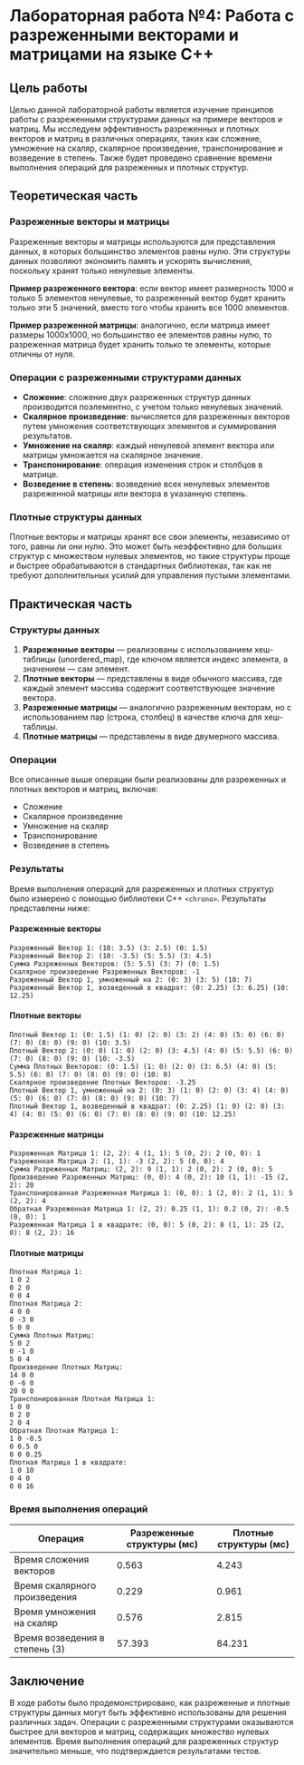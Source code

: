 # Лабораторная работа №4: Работа с разреженными векторами и матрицами на языке C++

## Цель работы

Целью данной лабораторной работы является изучение принципов работы с разреженными структурами данных на примере векторов и матриц. Мы исследуем эффективность разреженных и плотных векторов и матриц в различных операциях, таких как сложение, умножение на скаляр, скалярное произведение, транспонирование и возведение в степень. Также будет проведено сравнение времени выполнения операций для разреженных и плотных структур.

## Теоретическая часть

### Разреженные векторы и матрицы

Разреженные векторы и матрицы используются для представления данных, в которых большинство элементов равны нулю. Эти структуры данных позволяют экономить память и ускорять вычисления, поскольку хранят только ненулевые элементы.

**Пример разреженного вектора**: если вектор имеет размерность 1000 и только 5 элементов ненулевые, то разреженный вектор будет хранить только эти 5 значений, вместо того чтобы хранить все 1000 элементов.

**Пример разреженной матрицы**: аналогично, если матрица имеет размеры 1000x1000, но большинство ее элементов равны нулю, то разреженная матрица будет хранить только те элементы, которые отличны от нуля.

### Операции с разреженными структурами данных

- **Сложение**: сложение двух разреженных структур данных производится поэлементно, с учетом только ненулевых значений.
- **Скалярное произведение**: вычисляется для разреженных векторов путем умножения соответствующих элементов и суммирования результатов.
- **Умножение на скаляр**: каждый ненулевой элемент вектора или матрицы умножается на скалярное значение.
- **Транспонирование**: операция изменения строк и столбцов в матрице.
- **Возведение в степень**: возведение всех ненулевых элементов разреженной матрицы или вектора в указанную степень.

### Плотные структуры данных

Плотные векторы и матрицы хранят все свои элементы, независимо от того, равны ли они нулю. Это может быть неэффективно для больших структур с множеством нулевых элементов, но такие структуры проще и быстрее обрабатываются в стандартных библиотеках, так как не требуют дополнительных усилий для управления пустыми элементами.

## Практическая часть

### Структуры данных

1. **Разреженные векторы** — реализованы с использованием хеш-таблицы (unordered_map), где ключом является индекс элемента, а значением — сам элемент.
2. **Плотные векторы** — представлены в виде обычного массива, где каждый элемент массива содержит соответствующее значение вектора.
3. **Разреженные матрицы** — аналогично разреженным векторам, но с использованием пар (строка, столбец) в качестве ключа для хеш-таблицы.
4. **Плотные матрицы** — представлены в виде двумерного массива.

### Операции

Все описанные выше операции были реализованы для разреженных и плотных векторов и матриц, включая:

- Сложение
- Скалярное произведение
- Умножение на скаляр
- Транспонирование
- Возведение в степень

### Результаты

Время выполнения операций для разреженных и плотных структур было измерено с помощью библиотеки C++ `<chrono>`. Результаты представлены ниже:

#### Разреженные векторы

```
Разреженный Вектор 1: (10: 3.5) (3: 2.5) (0: 1.5)
Разреженный Вектор 2: (10: -3.5) (5: 5.5) (3: 4.5)
Сумма Разреженных Векторов: (5: 5.5) (3: 7) (0: 1.5)
Скалярное произведение Разреженных Векторов: -1
Разреженный Вектор 1, умноженный на 2: (0: 3) (3: 5) (10: 7)
Разреженный Вектор 1, возведенный в квадрат: (0: 2.25) (3: 6.25) (10: 12.25)
```

#### Плотные векторы

```
Плотный Вектор 1: (0: 1.5) (1: 0) (2: 0) (3: 2) (4: 0) (5: 0) (6: 0) (7: 0) (8: 0) (9: 0) (10: 3.5)
Плотный Вектор 2: (0: 0) (1: 0) (2: 0) (3: 4.5) (4: 0) (5: 5.5) (6: 0) (7: 0) (8: 0) (9: 0) (10: -3.5)
Сумма Плотных Векторов: (0: 1.5) (1: 0) (2: 0) (3: 6.5) (4: 0) (5: 5.5) (6: 0) (7: 0) (8: 0) (9: 0) (10: 0)
Скалярное произведение Плотных Векторов: -3.25
Плотный Вектор 1, умноженный на 2: (0: 3) (1: 0) (2: 0) (3: 4) (4: 0) (5: 0) (6: 0) (7: 0) (8: 0) (9: 0) (10: 7)
Плотный Вектор 1, возведенный в квадрат: (0: 2.25) (1: 0) (2: 0) (3: 4) (4: 0) (5: 0) (6: 0) (7: 0) (8: 0) (9: 0) (10: 12.25)
```

#### Разреженные матрицы

```
Разреженная Матрица 1: (2, 2): 4 (1, 1): 5 (0, 2): 2 (0, 0): 1
Разреженная Матрица 2: (1, 1): -3 (2, 2): 5 (0, 0): 4
Сумма Разреженных Матриц: (2, 2): 9 (1, 1): 2 (0, 2): 2 (0, 0): 5
Произведение Разреженных Матриц: (0, 0): 4 (0, 2): 10 (1, 1): -15 (2, 2): 20
Транспонированная Разреженная Матрица 1: (0, 0): 1 (2, 0): 2 (1, 1): 5 (2, 2): 4
Обратная Разреженная Матрица 1: (2, 2): 0.25 (1, 1): 0.2 (0, 2): -0.5 (0, 0): 1
Разреженная Матрица 1 в квадрате: (0, 0): 5 (0, 2): 8 (1, 1): 25 (2, 0): 8 (2, 2): 16
```

#### Плотные матрицы

```
Плотная Матрица 1:
1 0 2
0 2 0
0 0 4
Плотная Матрица 2:
4 0 0
0 -3 0
5 0 0
Сумма Плотных Матриц:
5 0 2
0 -1 0
5 0 4
Произведение Плотных Матриц:
14 0 0
0 -6 0
20 0 0
Транспонированная Плотная Матрица 1:
1 0 0
0 2 0
2 0 4
Обратная Плотная Матрица 1:
1 0 -0.5
0 0.5 0
0 0 0.25
Плотная Матрица 1 в квадрате:
1 0 10
0 4 0
0 0 16
```

### Время выполнения операций

| Операция                       | Разреженные структуры (мс) | Плотные структуры (мс) |
| ------------------------------ | -------------------------- | ---------------------- |
| Время сложения векторов        | 0.563                      | 4.243                  |
| Время скалярного произведения  | 0.229                      | 0.961                  |
| Время умножения на скаляр      | 0.576                      | 2.815                  |
| Время возведения в степень (3) | 57.393                     | 84.231                 |

## Заключение

В ходе работы было продемонстрировано, как разреженные и плотные структуры данных могут быть эффективно использованы для решения различных задач. Операции с разреженными структурами оказываются быстрее для векторов и матриц, содержащих множество нулевых элементов. Время выполнения операций для разреженных структур значительно меньше, что подтверждается результатами тестов.
